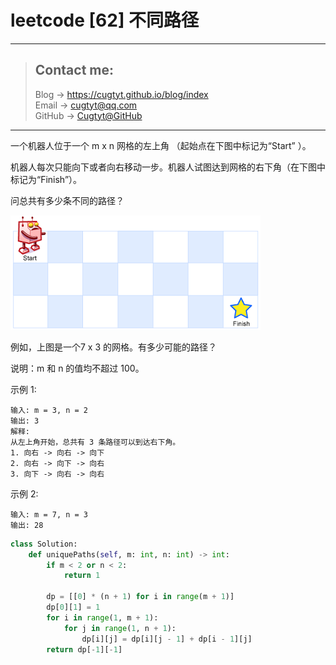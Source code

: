 # leetcode [62] 不同路径

---
> ## Contact me:
> Blog -> <https://cugtyt.github.io/blog/index>  
> Email -> <cugtyt@qq.com>  
> GitHub -> [Cugtyt@GitHub](https://github.com/Cugtyt)

---

一个机器人位于一个 m x n 网格的左上角 （起始点在下图中标记为“Start” ）。

机器人每次只能向下或者向右移动一步。机器人试图达到网格的右下角（在下图中标记为“Finish”）。

问总共有多少条不同的路径？

![](R/robot_maze.png)

例如，上图是一个7 x 3 的网格。有多少可能的路径？

说明：m 和 n 的值均不超过 100。

示例 1:
```
输入: m = 3, n = 2
输出: 3
解释:
从左上角开始，总共有 3 条路径可以到达右下角。
1. 向右 -> 向右 -> 向下
2. 向右 -> 向下 -> 向右
3. 向下 -> 向右 -> 向右
```

示例 2:
```
输入: m = 7, n = 3
输出: 28
```

``` python
class Solution:
    def uniquePaths(self, m: int, n: int) -> int:
        if m < 2 or n < 2:
            return 1

        dp = [[0] * (n + 1) for i in range(m + 1)]
        dp[0][1] = 1
        for i in range(1, m + 1):
            for j in range(1, n + 1):
                dp[i][j] = dp[i][j - 1] + dp[i - 1][j]
        return dp[-1][-1]
```